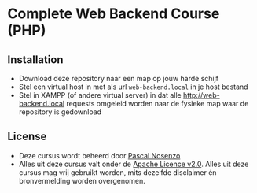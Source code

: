 Complete Web Backend Course (PHP)
===========

## Installation

  - Download deze repository naar een map op jouw harde schijf
  - Stel een virtual host in met als url `web-backend.local` in je host bestand
  - Stel in XAMPP (of andere virtual server) in dat alle http://web-backend.local requests omgeleid worden naar de fysieke map waar de repository is gedownload

## License

  - Deze cursus wordt beheerd door [Pascal Nosenzo](mailto:info@pascalculator.be)
  - Alles uit deze cursus valt onder de [Apache Licence v2.0](http://www.apache.org/licenses/LICENSE-2.0.html). Alles uit deze cursus mag vrij gebruikt worden, mits dezelfde disclaimer én bronvermelding worden overgenomen.
